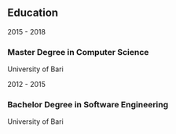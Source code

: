 ## Education

<div class="space-y-8">
    <div class="timeline-item">
        <div class="timeline-dot"></div>
        <p class="font-semibold" style="color: var(--text-secondary);">2015 - 2018</p>
        <h3 class="text-xl font-bold mt-1">Master Degree in Computer Science</h3>
        <p class="font-medium" style="color: var(--text-secondary);">University of Bari</p>
    </div>
    <div class="timeline-item">
        <div class="timeline-dot"></div>
        <p class="font-semibold" style="color: var(--text-secondary);">2012 - 2015</p>
        <h3 class="text-xl font-bold mt-1">Bachelor Degree in Software Engineering</h3>
        <p class="font-medium" style="color: var(--text-secondary);">University of Bari</p>
    </div>
</div>
